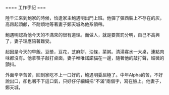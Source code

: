==== 工作手記 ===

陸千江來到鮑家的時候，恰逢家主鮑遇明出門上班。他彈了彈西裝上不存在的灰，高昂起頭顱，不耐煩地等著妻子鄭天城為他系領帶。

鮑遇明認為他今天的不滿來的很有道理。而做人，就是要賞罰分明，自己不高興了，妻子理應陪著難受。

起因是今天的早飯。豆漿，豆花，芝麻餅，油條，菜粥。清湯寡水一大桌，連點肉味都沒有。他拿筷子敲打桌面，妻子唯唯諾諾貓在一邊，隨著他的敲打聲，細微的顫抖。

外面辛辛苦苦，回到家吃不上一口好的，鮑遇明委屈極了。中年Alpha的苦，不好說出口，卻也咽不下這口氣，只好仔仔細細把“不滿”兩個字，寫在臉上。他妻子，鄭天城，